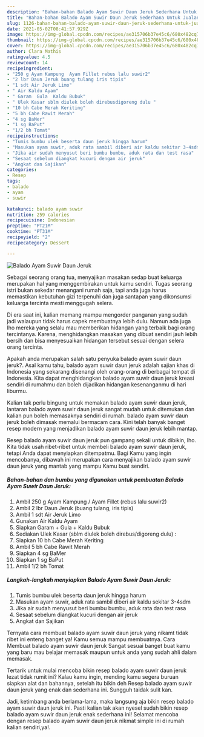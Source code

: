 ```yaml
---
description: "Bahan-bahan Balado Ayam Suwir Daun Jeruk Sederhana Untuk Jualan"
title: "Bahan-bahan Balado Ayam Suwir Daun Jeruk Sederhana Untuk Jualan"
slug: 1126-bahan-bahan-balado-ayam-suwir-daun-jeruk-sederhana-untuk-jualan
date: 2021-05-02T08:41:57.929Z
image: https://img-global.cpcdn.com/recipes/ae315706b37e45c6/680x482cq70/balado-ayam-suwir-daun-jeruk-foto-resep-utama.jpg
thumbnail: https://img-global.cpcdn.com/recipes/ae315706b37e45c6/680x482cq70/balado-ayam-suwir-daun-jeruk-foto-resep-utama.jpg
cover: https://img-global.cpcdn.com/recipes/ae315706b37e45c6/680x482cq70/balado-ayam-suwir-daun-jeruk-foto-resep-utama.jpg
author: Clara Mathis
ratingvalue: 4.5
reviewcount: 14
recipeingredient:
- "250 g Ayam Kampung  Ayam Fillet rebus lalu suwir2"
- "2 lbr Daun Jeruk buang tulang iris tipis"
- "1 sdt Air Jeruk Limo"
- " Air Kaldu Ayam"
- " Garam  Gula  Kaldu Bubuk"
- " Ulek Kasar sblm diulek boleh direbusdigoreng dulu "
- "10 bh Cabe Merah Keriting"
- "5 bh Cabe Rawit Merah"
- "4 sg BaMer"
- "1 sg BaPut"
- "1/2 bh Tomat"
recipeinstructions:
- "Tumis bumbu ulek beserta daun jeruk hingga harum"
- "Masukan ayam suwir, aduk rata sambil diberi air kaldu sekitar 3-4sdm"
- "Jika air sudah menyusut beri bumbu bumbu, aduk rata dan test rasa"
- "Sesaat sebelum diangkat kucuri dengan air jeruk"
- "Angkat dan Sajikan"
categories:
- Resep
tags:
- balado
- ayam
- suwir

katakunci: balado ayam suwir 
nutrition: 259 calories
recipecuisine: Indonesian
preptime: "PT21M"
cooktime: "PT31M"
recipeyield: "2"
recipecategory: Dessert

---
```



![Balado Ayam Suwir Daun Jeruk](https://img-global.cpcdn.com/recipes/ae315706b37e45c6/680x482cq70/balado-ayam-suwir-daun-jeruk-foto-resep-utama.jpg)

Sebagai seorang orang tua, menyajikan masakan sedap buat keluarga merupakan hal yang menggembirakan untuk kamu sendiri. Tugas seorang istri bukan sekedar menangani rumah saja, tapi anda juga harus memastikan kebutuhan gizi terpenuhi dan juga santapan yang dikonsumsi keluarga tercinta mesti menggugah selera.

Di era  saat ini, kalian memang mampu mengorder panganan yang sudah jadi walaupun tidak harus capek membuatnya lebih dulu. Namun ada juga lho mereka yang selalu mau memberikan hidangan yang terbaik bagi orang tercintanya. Karena, menghidangkan masakan yang dibuat sendiri jauh lebih bersih dan bisa menyesuaikan hidangan tersebut sesuai dengan selera orang tercinta. 



Apakah anda merupakan salah satu penyuka balado ayam suwir daun jeruk?. Asal kamu tahu, balado ayam suwir daun jeruk adalah sajian khas di Indonesia yang sekarang disenangi oleh orang-orang di berbagai tempat di Indonesia. Kita dapat menghidangkan balado ayam suwir daun jeruk kreasi sendiri di rumahmu dan boleh dijadikan hidangan kesenanganmu di hari liburmu.

Kalian tak perlu bingung untuk memakan balado ayam suwir daun jeruk, lantaran balado ayam suwir daun jeruk sangat mudah untuk ditemukan dan kalian pun boleh memasaknya sendiri di rumah. balado ayam suwir daun jeruk boleh dimasak memalui bermacam cara. Kini telah banyak banget resep modern yang menjadikan balado ayam suwir daun jeruk lebih mantap.

Resep balado ayam suwir daun jeruk pun gampang sekali untuk dibikin, lho. Kita tidak usah ribet-ribet untuk membeli balado ayam suwir daun jeruk, tetapi Anda dapat menyiapkan ditempatmu. Bagi Kamu yang ingin mencobanya, dibawah ini merupakan cara menyajikan balado ayam suwir daun jeruk yang mantab yang mampu Kamu buat sendiri.

<!--inarticleads1-->

##### Bahan-bahan dan bumbu yang digunakan untuk pembuatan Balado Ayam Suwir Daun Jeruk:

1. Ambil 250 g Ayam Kampung / Ayam Fillet (rebus lalu suwir2)
1. Ambil 2 lbr Daun Jeruk (buang tulang, iris tipis)
1. Ambil 1 sdt Air Jeruk Limo
1. Gunakan  Air Kaldu Ayam
1. Siapkan  Garam + Gula + Kaldu Bubuk
1. Sediakan  Ulek Kasar (sblm diulek boleh direbus/digoreng dulu) :
1. Siapkan 10 bh Cabe Merah Keriting
1. Ambil 5 bh Cabe Rawit Merah
1. Siapkan 4 sg BaMer
1. Siapkan 1 sg BaPut
1. Ambil 1/2 bh Tomat




<!--inarticleads2-->

##### Langkah-langkah menyiapkan Balado Ayam Suwir Daun Jeruk:

1. Tumis bumbu ulek beserta daun jeruk hingga harum
1. Masukan ayam suwir, aduk rata sambil diberi air kaldu sekitar 3-4sdm
1. Jika air sudah menyusut beri bumbu bumbu, aduk rata dan test rasa
1. Sesaat sebelum diangkat kucuri dengan air jeruk
1. Angkat dan Sajikan




Ternyata cara membuat balado ayam suwir daun jeruk yang nikamt tidak ribet ini enteng banget ya! Kamu semua mampu membuatnya. Cara Membuat balado ayam suwir daun jeruk Sangat sesuai banget buat kamu yang baru mau belajar memasak maupun untuk anda yang sudah ahli dalam memasak.

Tertarik untuk mulai mencoba bikin resep balado ayam suwir daun jeruk lezat tidak rumit ini? Kalau kamu ingin, mending kamu segera buruan siapkan alat dan bahannya, setelah itu bikin deh Resep balado ayam suwir daun jeruk yang enak dan sederhana ini. Sungguh taidak sulit kan. 

Jadi, ketimbang anda berlama-lama, maka langsung aja bikin resep balado ayam suwir daun jeruk ini. Pasti kalian tak akan nyesel sudah bikin resep balado ayam suwir daun jeruk enak sederhana ini! Selamat mencoba dengan resep balado ayam suwir daun jeruk nikmat simple ini di rumah kalian sendiri,ya!.

